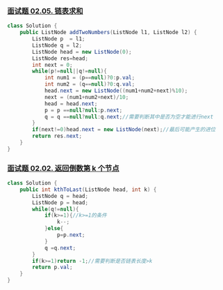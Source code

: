 ### [面试题 02.05. 链表求和](https://leetcode-cn.com/problems/sum-lists-lcci/)

```java
class Solution {
    public ListNode addTwoNumbers(ListNode l1, ListNode l2) {
        ListNode p  = l1;
        ListNode q = l2;
        ListNode head = new ListNode(0);
        ListNode res=head;
        int next = 0;
        while(p!=null||q!=null){
            int num1 = (p==null)?0:p.val;
            int num2 = (q==null)?0:q.val;
            head.next = new ListNode((num1+num2+next)%10);
            next = (num1+num2+next)/10;
            head = head.next;
            p = p ==null?null:p.next;
            q = q ==null?null:q.next;//需要判断其中是否为空才能进行next
        }
        if(next!=0)head.next = new ListNode(next);//最后可能产生的进位
        return res.next;
    }
}
```

### [面试题 02.02. 返回倒数第 k 个节点](https://leetcode-cn.com/problems/kth-node-from-end-of-list-lcci/)

```java
class Solution {
    public int kthToLast(ListNode head, int k) {
        ListNode q = head;
        ListNode p = head;
        while(q!=null){
            if(k>=1){//k>=1的条件
                k--;
            }else{
                p=p.next;
            }
            q =q.next;
        }
        if(k>=1)return -1;//需要判断是否链表长度>k
        return p.val;
    }
}
```

